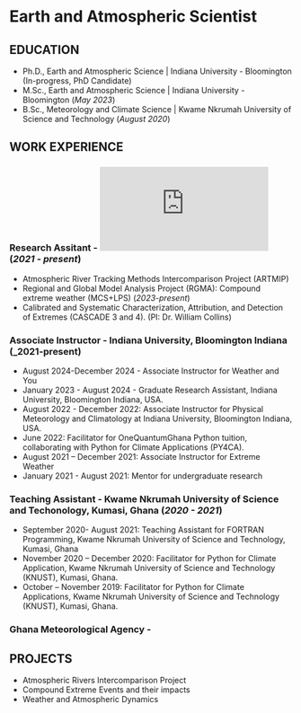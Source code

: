 # Earth and Atmospheric Scientist

## EDUCATION
- Ph.D., Earth and Atmospheric Science | Indiana University - Bloomington (In-progress, PhD Candidate)
- M.Sc., Earth and Atmospheric Science | Indiana University - Bloomington (_May 2023_)
- B.Sc., Meteorology and Climate Science | Kwame Nkrumah University of Science and Technology (_August 2020_)

## WORK EXPERIENCE 
### Research Assitant - ![Dr. Travis O'Brien Lab](https://earth.indiana.edu/directory/faculty/obrien-travis.html) (_2021 - present_)
- Atmospheric River Tracking Methods Intercomparison Project (ARTMIP)
- Regional and Global Model Analysis Project (RGMA): Compound extreme weather (MCS+LPS) (_2023-present_)
- Calibrated and Systematic Characterization, Attribution, and Detection of Extremes (CASCADE 3 and 4). (PI: Dr. William Collins)
### Associate Instructor - Indiana University, Bloomington Indiana (_2021-present)
- August 2024-December 2024 - Associate Instructor for Weather and You 
- January 2023 - August 2024 - Graduate Research Assistant, Indiana University, Bloomington Indiana, USA. 
- August 2022 - December 2022: Associate Instructor for Physical Meteorology and Climatology at Indiana University, Bloomington Indiana, USA.
- June 2022: Facilitator for OneQuantumGhana Python tuition, collaborating with Python for Climate Applications (PY4CA).
- August 2021 – December 2021: Associate Instructor for Extreme Weather 
- January 2021 - August 2021: Mentor for undergraduate research

### Teaching Assistant - Kwame Nkrumah University of Science and Techonology, Kumasi, Ghana (_2020 - 2021_)
- September 2020- August 2021: Teaching Assistant for FORTRAN  Programming, Kwame Nkrumah University of Science and Technology, Kumasi, Ghana
- November 2020 – December 2020: Facilitator for Python for Climate Application, Kwame Nkrumah University of Science and Technology (KNUST), Kumasi, Ghana. 
- October – November 2019: Facilitator for Python for Climate Applications, Kwame Nkrumah University of Science and Technology (KNUST), Kumasi, Ghana. 

### Ghana Meteorological Agency - 
## PROJECTS
- Atmospheric Rivers Intercomparison Project
- Compound Extreme Events and their impacts
- Weather and Atmospheric Dynamics
